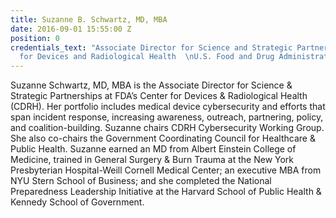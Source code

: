 ```yaml
---
title: Suzanne B. Schwartz, MD, MBA
date: 2016-09-01 15:55:00 Z
position: 0
credentials_text: "Associate Director for Science and Strategic Partnerships  \nCenter
  for Devices and Radiological Health  \nU.S. Food and Drug Administration  "
---
```


Suzanne Schwartz, MD, MBA is the Associate Director for Science & Strategic Partnerships at FDA’s Center for Devices & Radiological Health (CDRH). Her portfolio includes medical device cybersecurity and efforts that span incident response, increasing awareness, outreach, partnering, policy, and coalition-building. Suzanne chairs CDRH Cybersecurity Working Group. She also co-chairs the Government Coordinating Council for Healthcare & Public Health. Suzanne earned an MD from Albert Einstein College of Medicine, trained in General Surgery & Burn Trauma at the New York Presbyterian Hospital-Weill Cornell Medical Center; an executive MBA from NYU Stern School of Business; and she completed the National Preparedness Leadership Initiative at the Harvard School of Public Health & Kennedy School of Government.